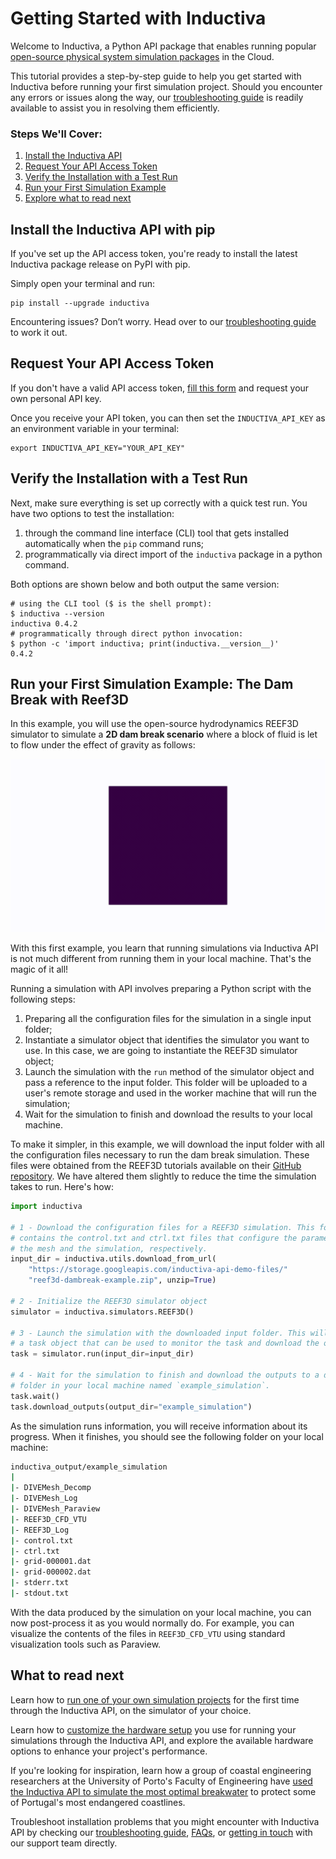 # Getting Started with Inductiva
Welcome to Inductiva, a Python API package that enables running popular [open-source physical system simulation packages]() 
in the Cloud. 

This tutorial provides a step-by-step guide to help you get started with Inductiva 
before running your first simulation project. Should you encounter any errors or 
issues along the way, our [troubleshooting guide]() is readily available to assist 
you in resolving them efficiently.

### Steps We'll Cover:

1. [Install the Inductiva API]()
2. [Request Your API Access Token]()
3. [Verify the Installation with a Test Run]()
4. [Run your First Simulation Example]()
5. [Explore what to read next]()

## Install the Inductiva API with pip
If you've set up the API access token, you're ready to install the 
latest Inductiva package release on PyPI with pip. 

Simply open your terminal and run:

```
pip install --upgrade inductiva
```

Encountering issues? Don’t worry. Head over to our [troubleshooting guide]() to 
work it out.

## Request Your API Access Token
If you don't have a valid API access token, [fill this form](https://docs.google.com/forms/d/e/1FAIpQLSflytIIwzaBE_ZzoRloVm3uTo1OQCH6Cqhw3bhFVnC61s7Wmw/viewform) and request 
your own personal API key.

Once you receive your API token, you can then set the `INDUCTIVA_API_KEY` as an 
environment variable in your terminal:
```
export INDUCTIVA_API_KEY="YOUR_API_KEY"
```

## Verify the Installation with a Test Run

Next, make sure everything is set up correctly with a quick test run.
You have two options to test the installation:
1. through the command line interface (CLI) tool that gets installed
   automatically when the `pip` command runs;
2. programmatically via direct import of the `inductiva` package in a python
   command.

Both options are shown below and both output the same version:

```console
# using the CLI tool ($ is the shell prompt):
$ inductiva --version
inductiva 0.4.2
# programmatically through direct python invocation:
$ python -c 'import inductiva; print(inductiva.__version__)'
0.4.2
```

## Run your First Simulation Example: The Dam Break with Reef3D

In this example, you will use the open-source hydrodynamics REEF3D simulator to
simulate a **2D dam break scenario** where a block of fluid is let to flow under the effect of gravity as follows:
<div align="center">
   <img src="./_static/reef3d-dambreak.gif" alt="REEF3D 2D dambreak simulation">
</div>

With this first example, you learn that running simulations via Inductiva API is
not much different from running them in your local machine. That's the magic
of it all! 

Running a simulation with API involves preparing a Python script with the following
steps:
1. Preparing all the configuration files for the simulation in a single input folder;
2. Instantiate a simulator object that identifies the simulator you want to use.
In this case, we are going to instantiate the REEF3D simulator object;
3. Launch the simulation with the `run` method of the simulator object and pass
a reference to the input folder. This folder will be uploaded to a user's
remote storage and used in the worker machine that will run the simulation;
4. Wait for the simulation to finish and download the results to your local machine.

To make it simpler, in this example, we will download the input folder with all
the configuration files necessary to run the dam break simulation. These files 
were obtained from the REEF3D tutorials available on their
[GitHub repository](https://github.com/REEF3D/REEF3D/tree/master/Tutorials/REEF3D_CFD/9_1%202D%20Dam%20Break). We
have altered them slightly to reduce the time the simulation takes to run.
Here's how:

```python
import inductiva

# 1 - Download the configuration files for a REEF3D simulation. This folder
# contains the control.txt and ctrl.txt files that configure the parameters of
# the mesh and the simulation, respectively.
input_dir = inductiva.utils.download_from_url(
    "https://storage.googleapis.com/inductiva-api-demo-files/"
    "reef3d-dambreak-example.zip", unzip=True)

# 2 - Initialize the REEF3D simulator object
simulator = inductiva.simulators.REEF3D()

# 3 - Launch the simulation with the downloaded input folder. This will return
# a task object that can be used to monitor the task and download the outputs.
task = simulator.run(input_dir=input_dir)

# 4 - Wait for the simulation to finish and download the outputs to a default
# folder in your local machine named `example_simulation`.
task.wait()
task.download_outputs(output_dir="example_simulation")
```

As the simulation runs information, you will receive information about its progress.
When it finishes, you should see the following folder on your local machine:

```bash
inductiva_output/example_simulation
|
|- DIVEMesh_Decomp
|- DIVEMesh_Log
|- DIVEMesh_Paraview 
|- REEF3D_CFD_VTU
|- REEF3D_Log
|- control.txt
|- ctrl.txt
|- grid-000001.dat
|- grid-000002.dat
|- stderr.txt
|- stdout.txt
```

With the data produced by the simulation on your local machine, you can now post-process
it as you would normally do. For example, you can visualize the contents of the files
in `REEF3D_CFD_VTU` using standard visualization tools such as Paraview.

## What to read next

Learn how to [run one of your own simulation projects]() for the first time through 
the Inductiva API, on the simulator of your choice.

Learn how to [customize the hardware setup]() you use for running your simulations 
through the Inductiva API, and explore the available hardware options to enhance
your project's performance.

If you're looking for inspiration, learn how a group of coastal engineering researchers 
at the University of Porto's Faculty of Engineering have [used the Inductiva API to simulate the most optimal breakwater](https://inductiva.ai/blog/article/scaling-coastal-engineering-projects-inductiva-api) 
to protect some of Portugal's most endangered coastlines.

Troubleshoot installation problems that you might encounter with Inductiva 
API by checking our [troubleshooting guide](#troubleshootingguide), [FAQs](), or
[getting in touch]() with our support team directly.

